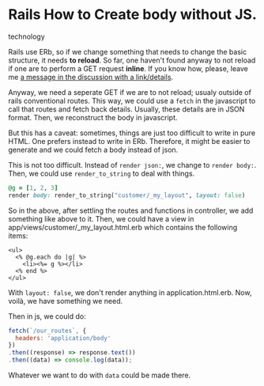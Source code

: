 # Rails How to Create body without JS. 
technology

Rails use ERb, so if we change something that needs to change the basic structure, it needs **to reload**. So far, one haven't found anyway to not reload if one are to perform a GET request **inline**. If you know how, please, leave me [a message in the discussion with a link/details](https://github.com/Wabinab/Wabinab.github.io/discussions). 

Anyway, we need a seperate GET if we are to not reload; usualy outside of rails conventional routes. This way, we could use a `fetch` in the javascript to call that routes and fetch back details. Usually, these details are in JSON format. Then, we reconstruct the body in javascript. 

But this has a caveat: sometimes, things are just too difficult to write in pure HTML. One prefers instead to write in ERb. Therefore, it might be easier to generate and we could fetch a body instead of json. 

This is not too difficult. Instead of `render json:`, we change to `render body:`. Then, we could use `render_to_string` to deal with things. 

```rb
@g = [1, 2, 3]
render body: render_to_string("customer/_my_layout", layout: false)
```

So in the above, after settling the routes and functions in controller, we add something like above to it. Then, we could have a view in app/views/customer/\_my\_layout.html.erb which contains the following items: 

```erb
<ul>
  <% @g.each do |g| %>
    <li><%= g %></li>
  <% end %>
</ul>
```

With `layout: false`, we don't render anything in application.html.erb. Now, voilà, we have something we need. 

Then in js, we could do: 
```js
fetch(`/our_routes`, {
  headers: 'application/body'
})
.then((response) => response.text())
.then((data) => console.log(data));
```

Whatever we want to do with `data` could be made there. 
